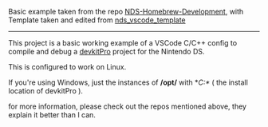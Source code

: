 Basic example taken from the repo [NDS-Homebrew-Development](https://github.com/jdriselvato/NDS-Homebrew-Development),
with Template taken and edited from [nds_vscode_template](https://github.com/cuibonobo/nds_vscode_template)

---

This project is a basic working example of a VSCode C/C++ config to compile and debug a [devkitPro](https://devkitpro.org/wiki/Getting_Started) project for the Nintendo DS.

This is configured to work on Linux.

If you're using Windows, just the instances of **/opt/** with **C:\** ( the install location of devkitPro ).


for more information, please check out the repos mentioned above, they explain it better than I can.
